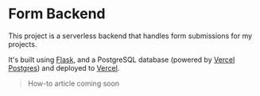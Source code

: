 # Form Backend

This project is a serverless backend that handles form submissions for my projects.

It's built using [Flask](https://flask.palletsprojects.com/en/), and a PostgreSQL database (powered by [Vercel Postgres](https://vercel.com/storage/postgres)) and deployed to [Vercel](https://vercel.com).

> How-to article coming soon
